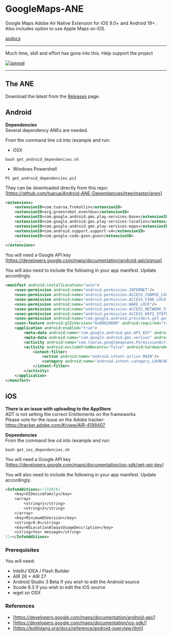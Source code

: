 # GoogleMaps-ANE

Google Maps Adobe Air Native Extension for iOS 9.0+ and Android 19+. Also includes option to use Apple Maps on iOS.   

[asdocs](https://tuarua.github.io/asdocs/googlemapsane/)   

-------------

Much time, skill and effort has gone into this. Help support the project

[![paypal](https://www.paypalobjects.com/en_US/i/btn/btn_donateCC_LG.gif)](https://www.paypal.com/cgi-bin/webscr?cmd=_s-xclick&hosted_button_id=5UR2T52J633RC)

-------------
 
## The ANE
 
Download the latest from the [Releases](https://github.com/tuarua/Google-Maps-ANE/releases) page.

 
## Android
 
**Dependencies**  
Several dependency ANEs are needed.

From the command line cd into /example and run:
 - OSX
````shell
bash get_android_dependencies.sh
`````
 - Windows Powershell
````shell
PS get_android_dependencies.ps1
`````

They can be downloaded directly from this repo:  
[https://github.com/tuarua/Android-ANE-Dependancies/tree/master/anes]
 
````xml
<extensions>
    <extensionID>com.tuarua.frekotlin</extensionID>
    <extensionID>org.greenrobot.eventbus</extensionID>
    <extensionID>com.google.android.gms.play-services-base</extensionID>
    <extensionID>com.google.android.gms.play-services-location</extensionID>
    <extensionID>com.google.android.gms.play-services-maps</extensionID>
    <extensionID>com.android.support.support-v4</extensionID>
    <extensionID>com.google.code.gson.gson</extensionID>
    ...
</extensions>
`````

You will need a Google API key   
[https://developers.google.com/maps/documentation/android-api/signup]

You will also need to include the following in your app manifest. Update accordingly.

````xml
<manifest android:installLocation="auto">
    <uses-permission android:name="android.permission.INTERNET"/>
    <uses-permission android:name="android.permission.ACCESS_COARSE_LOCATION"/>
    <uses-permission android:name="android.permission.ACCESS_FINE_LOCATION"/>
    <uses-permission android:name="android.permission.WAKE_LOCK"/>
    <uses-permission android:name="android.permission.ACCESS_NETWORK_STATE"/>
    <uses-permission android:name="android.permission.ACCESS_WIFI_STATE"/>
    <uses-permission android:name="com.google.android.providers.gsf.permission.READ_GSERVICES"/>
    <uses-feature android:glEsVersion="0x00020000" android:required="true"/>
    <application android:enabled="true">
        <meta-data android:name="com.google.android.geo.API_KEY" android:value="[Your API_KEY]"/>
        <meta-data android:name="com.google.android.gms.version" android:value="@integer/google_play_services_version" />
        <activity android:name="com.tuarua.googlemapsane.PermissionActivity" android:theme="@android:style/Theme.Translucent.NoTitleBar.Fullscreen" />
        <activity android:excludeFromRecents="false" android:hardwareAccelerated="true">
            <intent-filter>
                <action android:name="android.intent.action.MAIN"/>
                <category android:name="android.intent.category.LAUNCHER"/>
            </intent-filter>
        </activity>
    </application>
</manifest>
`````
## iOS
**There is an issue with uploading to the AppStore**   
ADT is not setting the correct Entitlements on the frameworks   
Please vote for the issue on the Adobe tracker:   
https://tracker.adobe.com/#/view/AIR-4198407

**Dependencies**   
From the command line cd into /example and run:
````shell
bash get_ios_dependencies.sh
`````

You will need a Google API key   
[https://developers.google.com/maps/documentation/ios-sdk/get-api-key]

You will also need to include the following in your app manifest. Update accordingly.
````xml
<InfoAdditions><![CDATA[            
    <key>UIDeviceFamily</key>
    <array>
        <string>1</string>
        <string>2</string>
    </array>
    <key>MinimumOSVersion</key>
    <string>9.0</string>
    <key>NSLocationAlwaysUsageDescription</key>
    <string>Your message</string>
]]></InfoAdditions>
`````

### Prerequisites

You will need:

- IntelliJ IDEA / Flash Builder
- AIR 26 + AIR 27
- Android Studio 3 Beta if you wish to edit the Android source
- Xcode 8.3 if you wish to edit the iOS source
- wget on OSX

### References
* [https://developers.google.com/maps/documentation/android-api/]
* [https://developers.google.com/maps/documentation/ios-sdk/]
* [https://kotlinlang.org/docs/reference/android-overview.html] 
